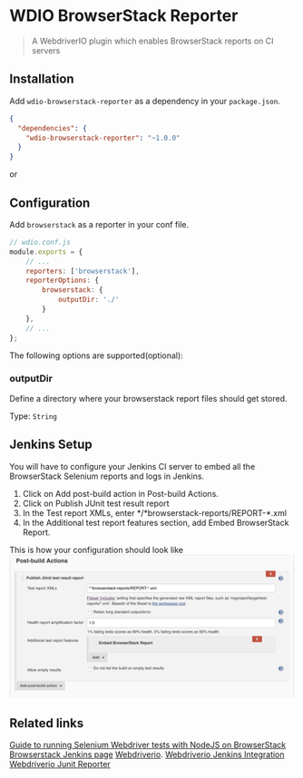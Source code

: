 WDIO BrowserStack Reporter
===================

> A WebdriverIO plugin which enables BrowserStack reports on CI servers

## Installation

Add `wdio-browserstack-reporter` as a dependency in your `package.json`.

```json
{
  "dependencies": {
    "wdio-browserstack-reporter": "~1.0.0"
  }
}
```
or

## Configuration

Add `browserstack` as a reporter in your conf file.

```js
// wdio.conf.js
module.exports = {
    // ...
    reporters: ['browserstack'],
    reporterOptions: {
        browserstack: {
            outputDir: './'
        }
    },
    // ...
};
```

The following options are supported(optional):

### outputDir
Define a directory where your browserstack report files should get stored.

Type: `String`<br>

## Jenkins Setup

You will have to configure your Jenkins CI server to embed all the BrowserStack Selenium reports and logs in Jenkins.
  1. Click on Add post-build action in Post-build Actions.
  2. Click on Publish JUnit test result report
  3. In the Test report XMLs, enter */*browserstack-reports/REPORT-\*.xml
  4. In the Additional test report features section, add Embed BrowserStack Report.

This is how your configuration should look like
![Jenkins Setup](jenkins_setup.png)

## Related links

[Guide to running Selenium Webdriver tests with NodeJS on BrowserStack](https://www.browserstack.com/automate/node)
[Browserstack Jenkins page](https://www.browserstack.com/automate/jenkins)
[Webdriverio](http://webdriver.io).
[Webdriverio Jenkins Integration](http://webdriver.io/guide/testrunner/jenkins.html)
[Webdriverio Junit Reporter](https://github.com/webdriverio-boneyard/wdio-junit-reporter)
